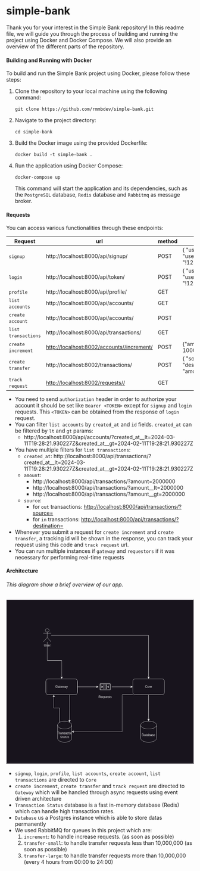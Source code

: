 # simple-bank

Thank you for your interest in the Simple Bank repository! In this readme file, we will guide you through the process of
building and running the project using Docker and Docker Compose. We will also provide an overview of the different
parts of the repository.

#### **Building and Running with Docker**

To build and run the Simple Bank project using Docker, please follow these steps:

1. Clone the repository to your local machine using the following command:

   ```
   git clone https://github.com/rmmbdev/simple-bank.git
   ```

2. Navigate to the project directory:

   ```
   cd simple-bank
   ```

3. Build the Docker image using the provided Dockerfile:

   ```
   docker build -t simple-bank .
   ```

4. Run the application using Docker Compose:

   ```
   docker-compose up
   ```

   This command will start the application and its dependencies, such as the `PostgreSQL` database, `Redis` database
   and `Rabbitmq` as message broker.

#### **Requests**

You can access various functionalities through these endpoints:

| Request             | url                                                        | method | body                                                                                                                        |
|---------------------|------------------------------------------------------------|--------|-----------------------------------------------------------------------------------------------------------------------------|
| `signup`            | http://localhost:8000/api/signup/                          | POST   | {	"username": "user1","password": "!123Aa456!"}                                                                             |
| `login`             | http://localhost:8000/api/token/                           | POST   | {	"username": "user1","password": "!123Aa456!"}                                                                             |
| `profile`           | http://localhost:8000/api/profile/                         | GET    |                                                                                                                             |
| `list accounts`     | http://localhost:8000/api/accounts/                        | GET    |                                                                                                                             |
| `create account`    | http://localhost:8000/api/accounts/                        | POST   |                                                                                                                             |
| `list transactions` | http://localhost:8000/api/transactions/                    | GET    |                                                                                                                             |
| `create increment`  | [http://localhost:8002/accounts/<account-id>/increment/]() | POST   | {"amount": 1000000 }                                                                                                        |
| `create transfer`   | http://localhost:8002/transactions/                        | POST   | {                                             	"source": "<source-id>",	"destination": "<destination-id>",	"amount": 15000} |
| `track request`     | [http://localhost:8002/requests/<request-id>/]()           | GET    |                                                                                                                             |

+ You need to send `authorization` header in order to authorize your account it should be set like `Bearer <TOKEN>`
  except for `signup` and `login` requests. This `<TOKEN>` can be obtained from the response of `login` request.
+ You can filter `list accounts` by `created_at` and `id` fields. `created_at` can be filtered by `lt` and `gt` params:
    + http://localhost:8000/api/accounts/?created_at__lt=2024-03-11T19:28:21.930227Z&created_at__gt=2024-02-11T19:28:21.930227Z
+ You have multiple filters for `list transactions`:
    + `created_at`: http://localhost:8000/api/transactions/?created_at__lt=2024-03-11T19:28:21.930227Z&created_at__gt=2024-02-11T19:28:21.930227Z
    + `amount`:
        + http://localhost:8000/api/transactions/?amount=2000000
        + http://localhost:8000/api/transactions/?amount__lt=2000000
        + http://localhost:8000/api/transactions/?amount__gt=2000000
    + `source`:
        + for `out` transactions: [http://localhost:8000/api/transactions/?source=<account-id>]()
        + for `in` transactions: [http://localhost:8000/api/transactions/?destination=<account-id>]()
+ Whenever you submit a request for `create increment` and `create transfer`, a tracking id will be shown in the
  response, you can track your request using this code and `track request` url.
+ You can run multiple instances if `gateway` and `requestors` if it was necessary for performing real-time requests
 
#### **Architecture**
###### This diagram show a brief overview of our app.
![arch.png](docs%2Farch.png)
+ `signup`, `login`, `profile`, `list accounts`, `create account`, `list transactions` are directed to `Core`
+ `create increment`, `create transfer` and `track request` are directed to `Gateway` which will be handled through async requests using event driven architecture
+ `Transaction Status` database is a fast in-memory database (Redis) which can handle high transaction rates.
+ `Database` us a Postgres instance which is able to store datas permanently
+ We used RabbitMQ for queues in this project which are:
  1. `increment`: to handle increase requests. (as soon as possible)
  2. `transfer-small`: to handle transfer requests less than 10,000,000 (as soon as possible)
  3. `transfer-large`: to handle transfer requests more than 10,000,000 (every 4 hours from 00:00 to 24:00)